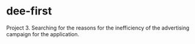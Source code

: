 # dee-first
Project 3. Searching for the reasons for the inefficiency of the advertising campaign for the application.
